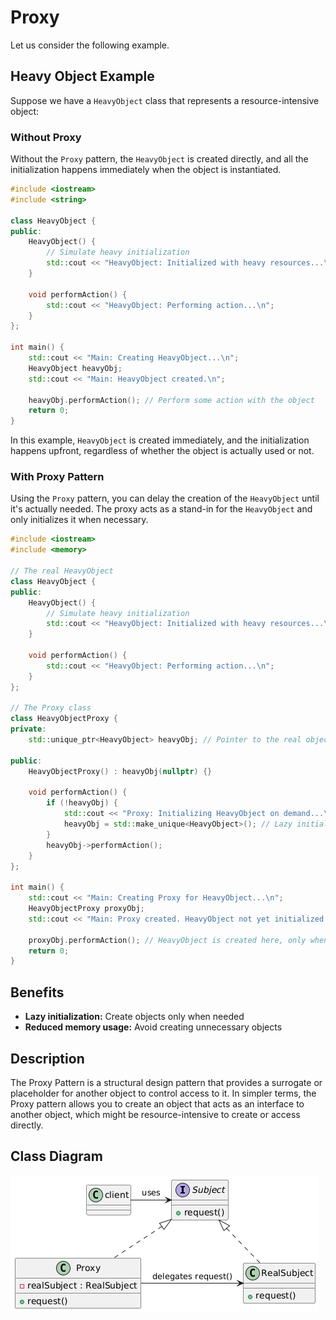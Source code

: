 # Proxy

Let us consider the following example.

## Heavy Object Example

Suppose we have a `HeavyObject` class that represents a resource-intensive object:

### Without Proxy

Without the `Proxy` pattern, the `HeavyObject` is created directly, and all the initialization happens immediately when the object is instantiated.

```cpp
#include <iostream>
#include <string>

class HeavyObject {
public:
    HeavyObject() {
        // Simulate heavy initialization
        std::cout << "HeavyObject: Initialized with heavy resources...\n";
    }

    void performAction() {
        std::cout << "HeavyObject: Performing action...\n";
    }
};

int main() {
    std::cout << "Main: Creating HeavyObject...\n";
    HeavyObject heavyObj;
    std::cout << "Main: HeavyObject created.\n";
    
    heavyObj.performAction(); // Perform some action with the object
    return 0;
}
```

In this example, `HeavyObject` is created immediately, and the initialization happens upfront, regardless of whether the object is actually used or not.

### With Proxy Pattern

Using the `Proxy` pattern, you can delay the creation of the `HeavyObject` until it's actually needed. The proxy acts as a stand-in for the `HeavyObject` and only initializes it when necessary.

```cpp
#include <iostream>
#include <memory>

// The real HeavyObject
class HeavyObject {
public:
    HeavyObject() {
        // Simulate heavy initialization
        std::cout << "HeavyObject: Initialized with heavy resources...\n";
    }

    void performAction() {
        std::cout << "HeavyObject: Performing action...\n";
    }
};

// The Proxy class
class HeavyObjectProxy {
private:
    std::unique_ptr<HeavyObject> heavyObj; // Pointer to the real object

public:
    HeavyObjectProxy() : heavyObj(nullptr) {}

    void performAction() {
        if (!heavyObj) {
            std::cout << "Proxy: Initializing HeavyObject on demand...\n";
            heavyObj = std::make_unique<HeavyObject>(); // Lazy initialization
        }
        heavyObj->performAction();
    }
};

int main() {
    std::cout << "Main: Creating Proxy for HeavyObject...\n";
    HeavyObjectProxy proxyObj;
    std::cout << "Main: Proxy created. HeavyObject not yet initialized.\n";
    
    proxyObj.performAction(); // HeavyObject is created here, only when needed
    return 0;
}
```

## Benefits

- **Lazy initialization:** Create objects only when needed
- **Reduced memory usage:** Avoid creating unnecessary objects

## Description

The Proxy Pattern is a structural design pattern that provides a surrogate or placeholder for another object to control access to it. In simpler terms, the Proxy pattern allows you to create an object that acts as an interface to another object, which might be resource-intensive to create or access directly.

## Class Diagram

![Image](../images/proxy.png)
